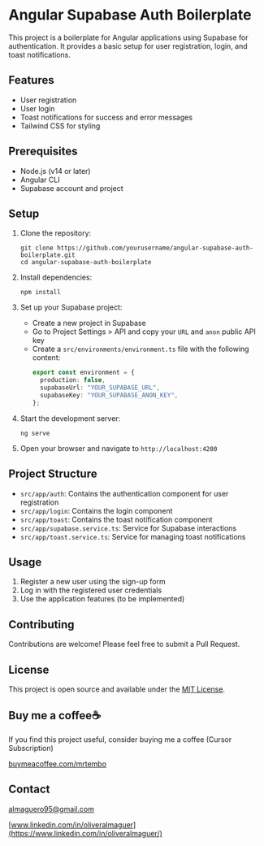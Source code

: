 # Angular Supabase Auth Boilerplate

This project is a boilerplate for Angular applications using Supabase for authentication. It provides a basic setup for user registration, login, and toast notifications.

## Features

- User registration
- User login
- Toast notifications for success and error messages
- Tailwind CSS for styling

## Prerequisites

- Node.js (v14 or later)
- Angular CLI
- Supabase account and project

## Setup

1. Clone the repository:

   ```
   git clone https://github.com/yourusername/angular-supabase-auth-boilerplate.git
   cd angular-supabase-auth-boilerplate
   ```

2. Install dependencies:

   ```
   npm install
   ```

3. Set up your Supabase project:

   - Create a new project in Supabase
   - Go to Project Settings > API and copy your `URL` and `anon` public API key
   - Create a `src/environments/environment.ts` file with the following content:
     ```typescript
     export const environment = {
       production: false,
       supabaseUrl: "YOUR_SUPABASE_URL",
       supabaseKey: "YOUR_SUPABASE_ANON_KEY",
     };
     ```

4. Start the development server:

   ```
   ng serve
   ```

5. Open your browser and navigate to `http://localhost:4200`

## Project Structure

- `src/app/auth`: Contains the authentication component for user registration
- `src/app/login`: Contains the login component
- `src/app/toast`: Contains the toast notification component
- `src/app/supabase.service.ts`: Service for Supabase interactions
- `src/app/toast.service.ts`: Service for managing toast notifications

## Usage

1. Register a new user using the sign-up form
2. Log in with the registered user credentials
3. Use the application features (to be implemented)

## Contributing

Contributions are welcome! Please feel free to submit a Pull Request.

## License

This project is open source and available under the [MIT License](LICENSE).

## Buy me a coffee☕️

If you find this project useful, consider buying me a coffee (Cursor Subscription)

[buymeacoffee.com/mrtembo](https://buymeacoffee.com/mrtembo/)

## Contact

almaguero95@gmail.com

[www.linkedin.com/in/oliveralmaguer](https://www.linkedin.com/in/oliveralmaguer/)
